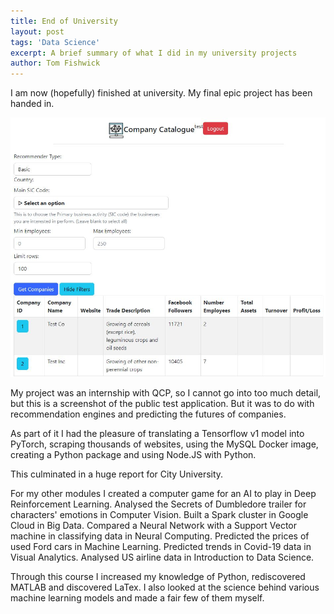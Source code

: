 ```yaml
---
title: End of University
layout: post
tags: 'Data Science'
excerpt: A brief summary of what I did in my university projects
author: Tom Fishwick
---
```


I am now (hopefully) finished at university.
My final epic project has been handed in.

![QCP Web App](/assets/images/qcp.JPG)

My project was an internship with QCP, so I cannot go into too much detail, but this is a screenshot of the public test application.
But it was to do with recommendation engines and predicting the futures of companies.

As part of it I had the pleasure of translating a Tensorflow v1 model into PyTorch, scraping thousands of websites, using the MySQL Docker image, creating a Python package and using Node.JS with Python.

This culminated in a huge report for City University.

For my other modules I created a computer game for an AI to play in Deep Reinforcement Learning.
Analysed the Secrets of Dumbledore trailer for characters' emotions in Computer Vision.
Built a Spark cluster in Google Cloud in Big Data.
Compared a Neural Network with a Support Vector machine in classifying data in Neural Computing.
Predicted the prices of used Ford cars in Machine Learning.
Predicted trends in Covid-19 data in Visual Analytics.
Analysed US airline data in Introduction to Data Science.

Through this course I increased my knowledge of Python, rediscovered MATLAB and discovered LaTex.
I also looked at the science behind various machine learning models and made a fair few of them myself.

